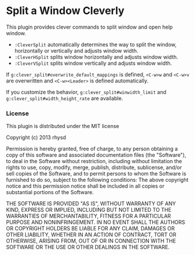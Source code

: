 Split a Window Cleverly
=======================

This plugin provides clever commands to split window and open help window.

- `:CleverSplit` automatically determines the way to split the window, horizontally or vertically and adjusts window width.
- `:CleverHSplit` splits window horizontally and adjusts window width.
- `:CleverVSplit` splits window vertically and adjusts window width.

If `g:clever_split#overwrite_default_mappings` is defined, `<C-w>w` and `<C-w>v` are overwritten and `<C-w><Leader>` is defined automatically.

If you customize the behavior, `g:clever_split#winwidth_limit` and `g:clever_split#width_height_rate` are available.

### License

This plugin is distributed under the MIT license

  Copyright (c) 2013 rhysd

  Permission is hereby granted, free of charge, to any person obtaining
  a copy of this software and associated documentation files (the
  "Software"), to deal in the Software without restriction, including
  without limitation the rights to use, copy, modify, merge, publish,
  distribute, sublicense, and/or sell copies of the Software, and to
  permit persons to whom the Software is furnished to do so, subject to
  the following conditions:
  The above copyright notice and this permission notice shall be
  included in all copies or substantial portions of the Software.

  THE SOFTWARE IS PROVIDED "AS IS", WITHOUT WARRANTY OF ANY KIND,
  EXPRESS OR IMPLIED, INCLUDING BUT NOT LIMITED TO THE WARRANTIES OF
  MERCHANTABILITY, FITNESS FOR A PARTICULAR PURPOSE AND NONINFRINGEMENT.
  IN NO EVENT SHALL THE AUTHORS OR COPYRIGHT HOLDERS BE LIABLE FOR ANY
  CLAIM, DAMAGES OR OTHER LIABILITY, WHETHER IN AN ACTION OF CONTRACT,
  TORT OR OTHERWISE, ARISING FROM, OUT OF OR IN CONNECTION WITH THE
  SOFTWARE OR THE USE OR OTHER DEALINGS IN THE SOFTWARE.
